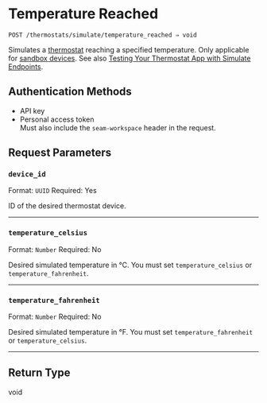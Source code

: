 # Temperature Reached

```
POST /thermostats/simulate/temperature_reached ⇒ void
```

Simulates a [thermostat](https://docs.seam.co/latest/capability-guides/thermostats) reaching a specified temperature. Only applicable for [sandbox devices](../../../core-concepts/workspaces/README.md#sandbox-workspaces). See also [Testing Your Thermostat App with Simulate Endpoints](../../../capability-guides/thermostats/testing-your-thermostat-app-with-simulate-endpoints.md).

## Authentication Methods

- API key
- Personal access token
  <br>Must also include the `seam-workspace` header in the request.

## Request Parameters

### `device_id`

Format: `UUID`
Required: Yes

ID of the desired thermostat device.

***

### `temperature_celsius`

Format: `Number`
Required: No

Desired simulated temperature in °C. You must set `temperature_celsius` or `temperature_fahrenheit`.

***

### `temperature_fahrenheit`

Format: `Number`
Required: No

Desired simulated temperature in °F. You must set `temperature_fahrenheit` or `temperature_celsius`.

***

## Return Type

void
